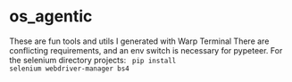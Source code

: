 # os_agentic
These are fun tools and utils I generated with Warp Terminal
There are conflicting requirements, and an env switch is necessary for pypeteer.
For the selenium directory projects: 
<code> pip install selenium webdriver-manager bs4</code>

